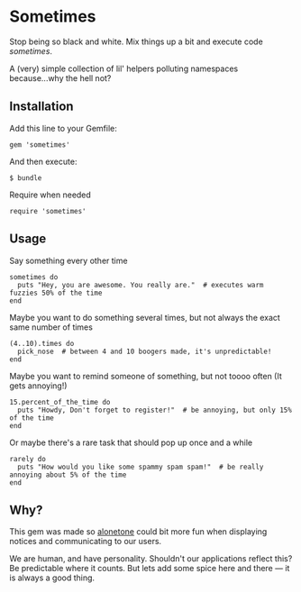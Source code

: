 # Sometimes

Stop being so black and white. Mix things up a bit and execute code *sometimes*.

A (very) simple collection of lil' helpers polluting namespaces because...why the hell not?

## Installation

Add this line to your Gemfile:

    gem 'sometimes'

And then execute:

    $ bundle

Require when needed

    require 'sometimes'

## Usage

Say something every other time

    sometimes do
      puts "Hey, you are awesome. You really are."  # executes warm fuzzies 50% of the time
    end

Maybe you want to do something several times, but not always the exact same number of times

    (4..10).times do
      pick_nose  # between 4 and 10 boogers made, it's unpredictable!
    end

Maybe you want to remind someone of something, but not toooo often (It gets annoying!)

    15.percent_of_the_time do
      puts "Howdy, Don't forget to register!"  # be annoying, but only 15% of the time
    end

Or maybe there's a rare task that should pop up once and a while

    rarely do
      puts "How would you like some spammy spam spam!"  # be really annoying about 5% of the time
    end

## Why?

This gem was made so [alonetone](http://github.com/sudara/alonetone) could bit more fun when displaying notices and communicating to our users. 

We are human, and have personality. Shouldn't our applications reflect this? Be predictable where it counts. But lets add some spice here and there — it is always a good thing. 